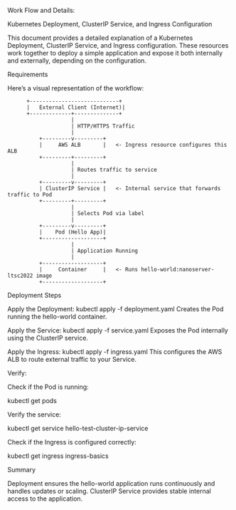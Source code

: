 Work Flow and Details:

Kubernetes Deployment, ClusterIP Service, and Ingress Configuration

This document provides a detailed explanation of a Kubernetes Deployment, ClusterIP Service, and Ingress configuration. These resources work together to deploy a simple application and expose it both internally and externally, depending on the configuration.

Requirements



Here’s a visual representation of the workflow:

          +----------------------------+
          |   External Client (Internet)|  
          +-------------+--------------+
                        |
                        | HTTP/HTTPS Traffic
                        |
              +---------v---------+
              |     AWS ALB       |   <- Ingress resource configures this ALB
              +---------+---------+
                        |
                        | Routes traffic to service
                        |
              +---------v---------+
              | ClusterIP Service |   <- Internal service that forwards traffic to Pod
              +---------+---------+
                        |
                        | Selects Pod via label
                        |
              +---------v---------+
              |    Pod (Hello App)|
              +-------------------+
                        |
                        | Application Running
                        |
              +-------------------+
              |     Container     |   <- Runs hello-world:nanoserver-ltsc2022 image
              +-------------------+



Deployment Steps


Apply the Deployment:
kubectl apply -f deployment.yaml
Creates the Pod running the hello-world container.

Apply the Service:
kubectl apply -f service.yaml
Exposes the Pod internally using the ClusterIP service.

Apply the Ingress:
kubectl apply -f ingress.yaml
This configures the AWS ALB to route external traffic to your Service.

Verify:

Check if the Pod is running:

kubectl get pods

Verify the service:

kubectl get service hello-test-cluster-ip-service

Check if the Ingress is configured correctly:

kubectl get ingress ingress-basics

Summary


Deployment ensures the hello-world application runs continuously and handles updates or scaling.
ClusterIP Service provides stable internal access to the application.

